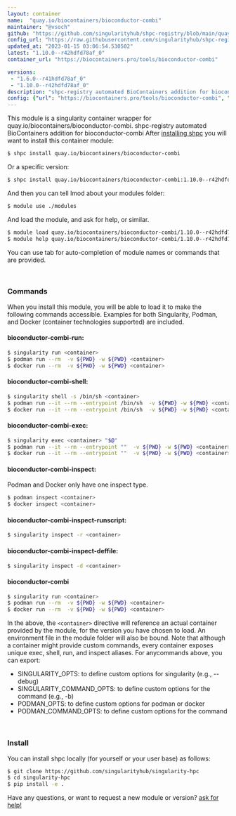 ```yaml
---
layout: container
name:  "quay.io/biocontainers/bioconductor-combi"
maintainer: "@vsoch"
github: "https://github.com/singularityhub/shpc-registry/blob/main/quay.io/biocontainers/bioconductor-combi/container.yaml"
config_url: "https://raw.githubusercontent.com/singularityhub/shpc-registry/main/quay.io/biocontainers/bioconductor-combi/container.yaml"
updated_at: "2023-01-15 03:06:54.530502"
latest: "1.10.0--r42hdfd78af_0"
container_url: "https://biocontainers.pro/tools/bioconductor-combi"

versions:
 - "1.6.0--r41hdfd78af_0"
 - "1.10.0--r42hdfd78af_0"
description: "shpc-registry automated BioContainers addition for bioconductor-combi"
config: {"url": "https://biocontainers.pro/tools/bioconductor-combi", "maintainer": "@vsoch", "description": "shpc-registry automated BioContainers addition for bioconductor-combi", "latest": {"1.10.0--r42hdfd78af_0": "sha256:7ba38414a5b4bb1b2287ea50303b0e157281253fc8a8a40fe696e4b6fc8ce0ed"}, "tags": {"1.6.0--r41hdfd78af_0": "sha256:9058b7b4ce3181c533cd8d1bc266890fe7f2dd806496fd25a38de46e501964e6", "1.10.0--r42hdfd78af_0": "sha256:7ba38414a5b4bb1b2287ea50303b0e157281253fc8a8a40fe696e4b6fc8ce0ed"}, "docker": "quay.io/biocontainers/bioconductor-combi"}
---
```


This module is a singularity container wrapper for quay.io/biocontainers/bioconductor-combi.
shpc-registry automated BioContainers addition for bioconductor-combi
After [installing shpc](#install) you will want to install this container module:


```bash
$ shpc install quay.io/biocontainers/bioconductor-combi
```

Or a specific version:

```bash
$ shpc install quay.io/biocontainers/bioconductor-combi:1.10.0--r42hdfd78af_0
```

And then you can tell lmod about your modules folder:

```bash
$ module use ./modules
```

And load the module, and ask for help, or similar.

```bash
$ module load quay.io/biocontainers/bioconductor-combi/1.10.0--r42hdfd78af_0
$ module help quay.io/biocontainers/bioconductor-combi/1.10.0--r42hdfd78af_0
```

You can use tab for auto-completion of module names or commands that are provided.

<br>

### Commands

When you install this module, you will be able to load it to make the following commands accessible.
Examples for both Singularity, Podman, and Docker (container technologies supported) are included.

#### bioconductor-combi-run:

```bash
$ singularity run <container>
$ podman run --rm  -v ${PWD} -w ${PWD} <container>
$ docker run --rm  -v ${PWD} -w ${PWD} <container>
```

#### bioconductor-combi-shell:

```bash
$ singularity shell -s /bin/sh <container>
$ podman run --it --rm --entrypoint /bin/sh  -v ${PWD} -w ${PWD} <container>
$ docker run --it --rm --entrypoint /bin/sh  -v ${PWD} -w ${PWD} <container>
```

#### bioconductor-combi-exec:

```bash
$ singularity exec <container> "$@"
$ podman run --it --rm --entrypoint ""  -v ${PWD} -w ${PWD} <container> "$@"
$ docker run --it --rm --entrypoint ""  -v ${PWD} -w ${PWD} <container> "$@"
```

#### bioconductor-combi-inspect:

Podman and Docker only have one inspect type.

```bash
$ podman inspect <container>
$ docker inspect <container>
```

#### bioconductor-combi-inspect-runscript:

```bash
$ singularity inspect -r <container>
```

#### bioconductor-combi-inspect-deffile:

```bash
$ singularity inspect -d <container>
```



#### bioconductor-combi

```bash
$ singularity run <container>
$ podman run --rm  -v ${PWD} -w ${PWD} <container>
$ docker run --rm  -v ${PWD} -w ${PWD} <container>
```


In the above, the `<container>` directive will reference an actual container provided
by the module, for the version you have chosen to load. An environment file in the
module folder will also be bound. Note that although a container
might provide custom commands, every container exposes unique exec, shell, run, and
inspect aliases. For anycommands above, you can export:

 - SINGULARITY_OPTS: to define custom options for singularity (e.g., --debug)
 - SINGULARITY_COMMAND_OPTS: to define custom options for the command (e.g., -b)
 - PODMAN_OPTS: to define custom options for podman or docker
 - PODMAN_COMMAND_OPTS: to define custom options for the command

<br>

### Install

You can install shpc locally (for yourself or your user base) as follows:

```bash
$ git clone https://github.com/singularityhub/singularity-hpc
$ cd singularity-hpc
$ pip install -e .
```

Have any questions, or want to request a new module or version? [ask for help!](https://github.com/singularityhub/singularity-hpc/issues)